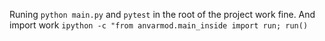 Runing ```python main.py``` and ```pytest``` in the root of the project work fine.
And import work ```ipython -c "from anvarmod.main_inside import run; run()```